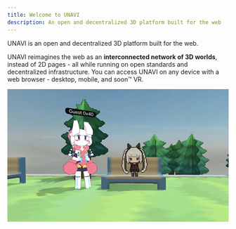 ```yaml
---
title: Welcome to UNAVI
description: An open and decentralized 3D platform built for the web
---
```


UNAVI is an open and decentralized 3D platform built for the web.

UNAVI reimagines the web as an **interconnected network of 3D worlds**, instead of 2D pages - all while running on open standards and decentralized infrastructure.
You can access UNAVI on any device with a web browser - desktop, mobile, and soon™ VR.

![Screenshot](../../../assets/Screenshot1.png)

